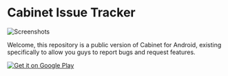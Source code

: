 # Cabinet Issue Tracker

![Screenshots](https://raw.githubusercontent.com/afollestad/cabinet-issue-tracker/master/art/cabinet.png)

Welcome, this repository is a public version of Cabinet for Android, existing specifically to allow you guys to report bugs and request features.

<a href="https://play.google.com/store/apps/details?id=com.afollestad.cabinet">
  <img alt="Get it on Google Play"
       src="https://developer.android.com/images/brand/en_generic_rgb_wo_60.png" />
</a>